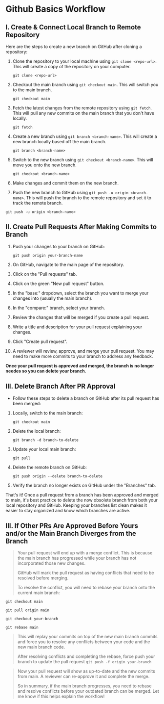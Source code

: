 # Github Basics Workflow

## I. Create & Connect Local Branch to Remote Repository

Here are the steps to create a new branch on GitHub after cloning a repository:

1. Clone the repository to your local machine using `git clone <repo-url>`. This will create a copy of the repository on your computer.
   ```
   git clone <repo-url>
   ```
3. Checkout the main branch using `git checkout main`. This will switch you to the main branch.
   ```
   git checkout main
   ```
5. Fetch the latest changes from the remote repository using `git fetch`. This will pull any new commits on the main branch that you don't have locally.
   ```
   git fetch
   ```
7. Create a new branch using `git branch <branch-name>`. This will create a new branch locally based off the main branch.
   ```
   git branch <branch-name>
   ```
9. Switch to the new branch using `git checkout <branch-name>`. This will move you onto the new branch.
   ```
   git checkout <branch-name>
   ```
10. Make changes and commit them on the new branch.

11. Push the new branch to GitHub using `git push -u origin <branch-name>`. This will push the branch to the remote repository and set it to track the remote branch.
   ```
   git push -u origin <branch-name>
   ```

## II. Create Pull Requests After Making Commits to Branch

1. Push your changes to your branch on GitHub:
    ```
    git push origin your-branch-name
    ```
3. On GitHub, navigate to the main page of the repository.

4. Click on the "Pull requests" tab. 

5. Click on the green "New pull request" button.

6. In the "base:" dropdown, select the branch you want to merge your changes into (usually the main branch). 

7. In the "compare:" branch, select your branch.

8. Review the changes that will be merged if you create a pull request.

9. Write a title and description for your pull request explaining your changes.

10. Click "Create pull request". 

11. A reviewer will review, approve, and merge your pull request. You may need to make more commits to your branch to address any feedback.

**Once your pull request is approved and merged, the branch is no longer needes so you can delete your branch.**

## III. Delete Branch After PR Approval
- Follow these steps to delete a branch on GitHub after its pull request has been merged:
1. Locally, switch to the main branch:
    ```
    git checkout main
    ```
2. Delete the local branch:
    ``` 
    git branch -d branch-to-delete
    ```
3. Update your local main branch:
    ```
    git pull
    ```
4. Delete the remote branch on GitHub:
    ```
    git push origin --delete branch-to-delete
    ```
5. Verify the branch no longer exists on GitHub under the "Branches" tab.

That's it! Once a pull request from a branch has been approved and merged to main, it's best practice to delete the now obsolete branch from both your local repository and GitHub.
Keeping your branches list clean makes it easier to stay organized and know which branches are active.


## III. If Other PRs Are Approved Before Yours and/or the Main Branch Diverges from the Branch
> Your pull request will end up with a merge conflict. This is because the main branch has progressed while your branch has not incorporated those new changes.
> 
> GitHub will mark the pull request as having conflicts that need to be resolved before merging.
> 
> To resolve the conflict, you will need to rebase your branch onto the current main branch:

```
git checkout main
```
```
git pull origin main
```
```
git checkout your-branch
```
```
git rebase main
```

> This will replay your commits on top of the new main branch commits and force you to resolve any conflicts between your code and the new main branch code.
> 
> After resolving conflicts and completing the rebase, force push your branch to update the pull request `git push -f origin your-branch`

> Now your pull request will show as up-to-date and the new commits from main. A reviewer can re-approve it and complete the merge.
>
>So in summary, if the main branch progresses, you need to rebase and resolve conflicts before your outdated branch can be merged. Let me know if this helps explain the workflow!
